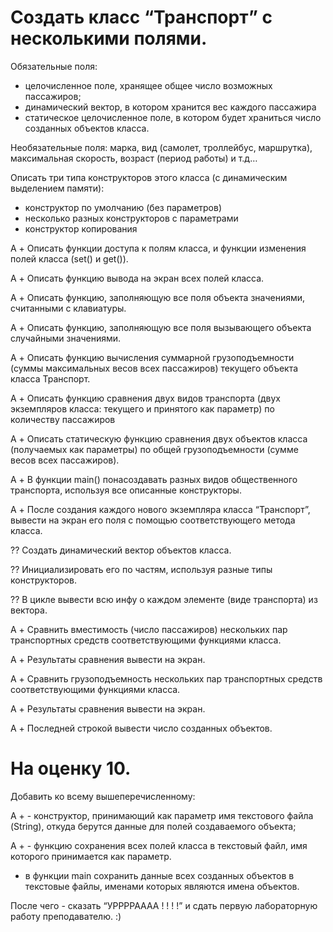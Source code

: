 
# Создать класс “Транспорт” с несколькими полями.

Обязательные поля:
- целочисленное поле, хранящее общее число возможных пассажиров;
- динамический вектор, в котором хранится вес каждого пассажира
- статическое целочисленное поле, в котором будет храниться число созданных объектов класса.

Необязательные поля: марка, вид (самолет, троллейбус, маршрутка), максимальная скорость, возраст (период работы) и т.д…

Описать три типа конструкторов этого класса (с динамическим выделением памяти):
- конструктор по умолчанию (без параметров)
- несколько разных конструкторов с параметрами
- конструктор копирования

A + Описать функции доступа к полям класса, и функции изменения полей класса (set() и get()).

A + Описать функцию вывода на экран всех полей класса.

A + Описать функцию, заполняющую все поля объекта значениями, считанными с клавиатуры.

A + Описать функцию, заполняющую все поля вызывающего объекта случайными значениями.

A + Описать функцию вычисления суммарной грузоподъемности (суммы максимальных весов всех пассажиров) текущего объекта класса Транспорт.

A + Описать функцию сравнения двух видов транспорта (двух экземпляров класса: текущего и принятого как параметр) по количеству пассажиров

A + Описать статическую функцию сравнения двух объектов класса (получаемых как параметры) по общей грузоподъемности (сумме весов всех пассажиров).

A + В функции main() понасоздавать разных видов общественного транспорта, используя все описанные конструкторы. 

A + После создания каждого нового экземпляра класса “Транспорт”, вывести на экран его поля с помощью соответствующего метода класса. 

?? Создать динамический вектор объектов класса. 

?? Инициализировать его по частям, используя разные типы конструкторов. 

?? В цикле вывести всю инфу о каждом элементе (виде транспорта) из вектора. 

A + Сравнить вместимость (число пассажиров) нескольких пар транспортных средств соответствующими функциями класса. 

A + Результаты сравнения вывести на экран. 

A + Сравнить грузоподъемность нескольких пар транспортных средств соответствующими функциями класса. 

A + Результаты сравнения вывести на экран. 

A + Последней строкой вывести число созданных объектов.

# На оценку 10. 
Добавить ко всему вышеперечисленному:

A + - конструктор, принимающий как параметр имя текстового файла (String), откуда берутся данные для полей создаваемого объекта;

A + - функцию сохранения всех полей класса в текстовый файл, имя которого принимается как параметр.
- в функции main сохранить данные всех созданных объектов в текстовые файлы, именами которых являются имена объектов.

После чего - сказать “УРРРРАААА ! ! ! !” и сдать первую лабораторную работу преподавателю. :)
